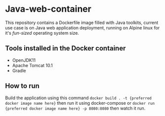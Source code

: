 # Java-web-container
This repository contains a Dockerfile image filled with Java toolkits, current use case is on Java web application deployment, running on Alpine linux for it's *fun-sized* operating system size.

## Tools installed in the Docker container
- OpenJDK11
- Apache Tomcat 10.1
- Gradle

## How to run
Build the application using this command `docker build . -t {preferred docker image name here}` then run it using docker-compose or `docker run {preferred docker image name here} -p 8080:8080` then watch it run.